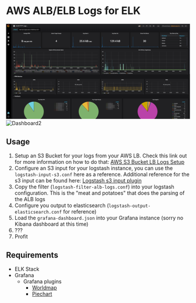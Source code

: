 # AWS ALB/ELB Logs for ELK

![Dashboard1](img/grafana_dashboard_1.png)
![Dashboard2](img/grafana_dashbaord_2.png)

## Usage 
1. Setup an S3 Bucket for your logs from your AWS LB.  Check this link out for more information on how to do that: [AWS S3 Bucket LB Logs Setup](https://docs.aws.amazon.com/elasticloadbalancing/latest/application/load-balancer-access-logs.html)
2. Configure an S3 input for your logstash instance, you can use the `logstash-input-s3.conf` here as a reference.  Additional reference for the s3 input can be found here:  [Logstash s3 input plugin](https://www.elastic.co/guide/en/logstash/current/plugins-inputs-s3.html)
3. Copy the filter (`logstash-filter-alb-logs.conf`) into your logstash configuration.  This is the "meat and potatoes" that does the parsing of the ALB logs
4. Configure you output to elasticsearch (`logstash-output-elasticsearch.conf` for reference)
5. Load the `grafana-dashboard.json` into your Grafana instance (sorry no Kibana dashboard at this time)
6. ???
7. Profit

## Requirements
* ELK Stack 
* Grafana
  * Grafana plugins
    * [Worldmap](https://grafana.com/plugins/grafana-worldmap-panel)
    * [Piechart](https://grafana.com/plugins/grafana-piechart-panel)

